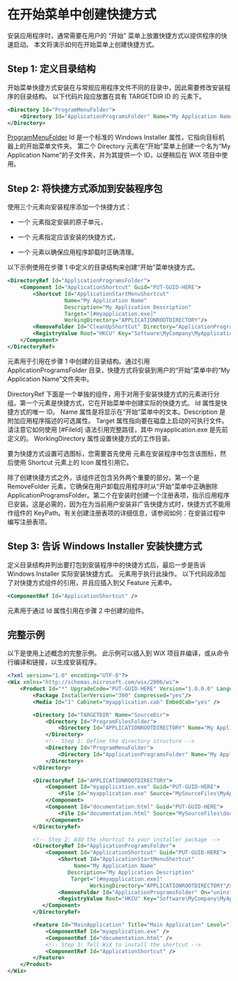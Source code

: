 # 在开始菜单中创建快捷方式

安装应用程序时，通常需要在用户的 “开始” 菜单上放置快捷方式以提供程序的快速启动。 本文将演示如何在开始菜单上创建快捷方式。 



## Step 1: 定义目录结构

开始菜单快捷方式安装在与常规应用程序文件不同的目录中，因此需要修改安装程序的目录结构。 以下代码片段应放置在具有 TARGETDIR ID 的 <Directory> 元素下。

```xml
<Directory Id="ProgramMenuFolder">
    <Directory Id="ApplicationProgramsFolder" Name="My Application Name"/>
</Directory>
```

[ProgramMenuFolder](http://msdn.microsoft.com/library/aa370882.aspx) Id 是一个标准的 Windows Installer 属性，它指向目标机器上的开始菜单文件夹。 第二个 Directory 元素在“开始”菜单上创建一个名为“My Application Name”的子文件夹，并为其提供一个 ID，以便稍后在 WiX 项目中使用。


## Step 2: 将快捷方式添加到安装程序包

使用三个元素向安装程序添加一个快捷方式：

- 一个 <Component> 元素指定安装的原子单元，

- 一个 <Shortcut> 元素指定应该安装的快捷方式，

- 一个 <RemoveFolder> 元素以确保应用程序卸载时正确清理。

以下示例使用在步骤 1 中定义的目录结构来创建“开始”菜单快捷方式。

```xml
<DirectoryRef Id="ApplicationProgramsFolder">
    <Component Id="ApplicationShortcut" Guid="PUT-GUID-HERE">
        <Shortcut Id="ApplicationStartMenuShortcut" 
                  Name="My Application Name"
                  Description="My Application Description"
                  Target="[#myapplication.exe]"
                  WorkingDirectory="APPLICATIONROOTDIRECTORY"/>
        <RemoveFolder Id="CleanUpShortCut" Directory="ApplicationProgramsFolder" On="uninstall"/>
        <RegistryValue Root="HKCU" Key="Software\MyCompany\MyApplicationName" Name="installed" Type="integer" Value="1" KeyPath="yes"/>
    </Component>
</DirectoryRef>
```

<DirectoryRef> 元素用于引用在步骤 1 中创建的目录结构。通过引用 ApplicationProgramsFolder 目录，快捷方式将安装到用户的“开始”菜单中的“My Application Name”文件夹中。

DirectoryRef 下面是一个单独的组件，用于对用于安装快捷方式的元素进行分组。第一个元素是快捷方式，它在开始菜单中创建实际的快捷方式。 Id 属性是快捷方式的唯一 ID。 Name 属性是将显示在“开始”菜单中的文本。Description 是附加应用程序描述的可选属性。 Target 属性指向要在磁盘上启动的可执行文件。请注意它如何使用 [#FileId] 语法引用完整路径，其中 myapplication.exe 是先前定义的。 WorkingDirectory 属性设置快捷方式的工作目录。

要为快捷方式设置可选图标，您需要首先使用 <Icon> 元素在安装程序中包含该图标，然后使用 Shortcut 元素上的 Icon 属性引用它。

除了创建快捷方式之外，该组件还包含另外两个重要的部分。第一个是 RemoveFolder 元素，它确保在用户卸载应用程序时从“开始”菜单中正确删除 ApplicationProgramsFolder。第二个在安装时创建一个注册表项，指示应用程序已安装。这是必需的，因为在为当前用户安装非广告快捷方式时，快捷方式不能用作组件的 KeyPath。有关创建注册表项的详细信息，请参阅如何：在安装过程中编写注册表项。



## Step 3: 告诉 Windows Installer 安装快捷方式

定义目录结构并列出要打包到安装程序中的快捷方式后，最后一步是告诉 Windows Installer 实际安装快捷方式。 <Feature> 元素用于执行此操作。 以下代码段添加了对快捷方式组件的引用，并且应插入到父 Feature 元素中。

```xml
<ComponentRef Id="ApplicationShortcut" />
```

<ComponentRef> 元素用于通过 Id 属性引用在步骤 2 中创建的组件。

## 完整示例

以下是使用上述概念的完整示例。 此示例可以插入到 WiX 项目并编译，或从命令行编译和链接，以生成安装程序。

```xml
<?xml version="1.0" encoding="UTF-8"?>
<Wix xmlns="http://schemas.microsoft.com/wix/2006/wi">
    <Product Id="*" UpgradeCode="PUT-GUID-HERE" Version="1.0.0.0" Language="1033" Name="My Application Name" Manufacturer="My Manufacturer Name">
        <Package InstallerVersion="300" Compressed="yes"/>
        <Media Id="1" Cabinet="myapplication.cab" EmbedCab="yes" />

        <Directory Id="TARGETDIR" Name="SourceDir">
            <Directory Id="ProgramFilesFolder">
                <Directory Id="APPLICATIONROOTDIRECTORY" Name="My Application Name"/>
            </Directory>
            <!-- Step 1: Define the directory structure -->
            <Directory Id="ProgramMenuFolder">
                <Directory Id="ApplicationProgramsFolder" Name="My Application Name"/>
            </Directory>
        </Directory>

        <DirectoryRef Id="APPLICATIONROOTDIRECTORY">
            <Component Id="myapplication.exe" Guid="PUT-GUID-HERE">
                <File Id="myapplication.exe" Source="MySourceFiles\MyApplication.exe" KeyPath="yes" Checksum="yes"/>
            </Component>
            <Component Id="documentation.html" Guid="PUT-GUID-HERE">
                <File Id="documentation.html" Source="MySourceFiles\documentation.html" KeyPath="yes"/>
            </Component>
        </DirectoryRef>

        <!-- Step 2: Add the shortcut to your installer package -->
        <DirectoryRef Id="ApplicationProgramsFolder">
            <Component Id="ApplicationShortcut" Guid="PUT-GUID-HERE">
                <Shortcut Id="ApplicationStartMenuShortcut" 
                     Name="My Application Name" 
                   Description="My Application Description"
                    Target="[#myapplication.exe]"
                          WorkingDirectory="APPLICATIONROOTDIRECTORY"/>
                <RemoveFolder Id="ApplicationProgramsFolder" On="uninstall"/>
                <RegistryValue Root="HKCU" Key="Software\MyCompany\MyApplicationName" Name="installed" Type="integer" Value="1" KeyPath="yes"/>
           </Component>
        </DirectoryRef>

        <Feature Id="MainApplication" Title="Main Application" Level="1">
            <ComponentRef Id="myapplication.exe" />
            <ComponentRef Id="documentation.html" />
            <!-- Step 3: Tell WiX to install the shortcut -->
            <ComponentRef Id="ApplicationShortcut" />   
        </Feature>
    </Product>
</Wix>
```